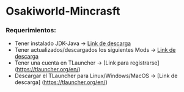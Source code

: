 # Osakiworld-Mincrasft

### Requerimientos:

* Tener instalado JDK-Java -> [Link de descarga](https://www.oracle.com/java/technologies/downloads/#jdk19-windows)
* Tener actualizados/descargados los siguientes Mods -> [Link de descarga](https://www.mediafire.com/file/uzjmv85vqysm9je/MODS2.rar/file)
* Tener una cuenta en TLauncher -> [Link para registrarse] (https://tlauncher.org/en/)
* Descargar el TLauncher para Linux/Windows/MacOS -> [Link de descarga] (https://tlauncher.org/en/)

